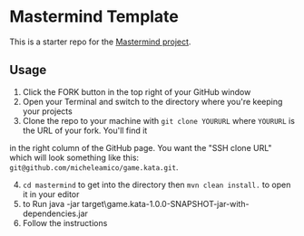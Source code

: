 # Mastermind Template

This is a starter repo for the [Mastermind project](https://github.com/turingschool/curriculum/blob/master/source/projects/mastermind.markdown).

## Usage

1. Click the FORK button in the top right of your GitHub window
2. Open your Terminal and switch to the directory where you're keeping your projects
3. Clone the repo to your machine with `git clone YOURURL` where `YOURURL` is the URL of your fork. You'll find it

in the right column of the GitHub page. You want the "SSH clone URL" which will look something like this: `git@github.com/micheleamico/game.kata.git`.

4. `cd mastermind` to get into the directory then `mvn clean install.` to open it in your editor
5. to Run java -jar target\game.kata-1.0.0-SNAPSHOT-jar-with-dependencies.jar
6. Follow the instructions